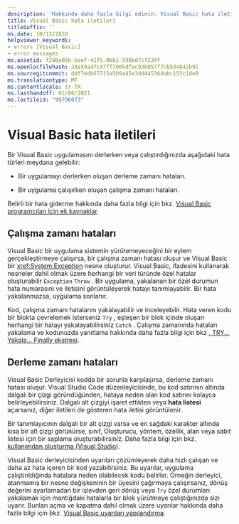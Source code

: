 ```yaml
---
description: 'Hakkında daha fazla bilgi edinin: Visual Basic hata iletileri'
title: Visual Basic hata iletileri
titleSuffix: ''
ms.date: 10/13/2020
helpviewer_keywords:
- errors [Visual Basic]
- error messages
ms.assetid: f2dda05b-baef-41f5-8bb1-598bd7cf239f
ms.openlocfilehash: 28e59a47c47ff7905dfec93b057f7cb534842b91
ms.sourcegitcommit: ddf7edb67715a5b9a45e3dd44536dabc153c1de0
ms.translationtype: MT
ms.contentlocale: tr-TR
ms.lasthandoff: 02/06/2021
ms.locfileid: "99796073"
---
```

# <a name="error-messages-in-visual-basic"></a>Visual Basic hata iletileri

Bir Visual Basic uygulamasını derlerken veya çalıştırdığınızda aşağıdaki hata türleri meydana gelebilir:

- Bir uygulamayı derlerken oluşan derleme zamanı hataları.

- Bir uygulama çalışırken oluşan çalışma zamanı hataları.

Belirli bir hata giderme hakkında daha fazla bilgi için bkz. [Visual Basic programcıları Için ek kaynaklar](../../getting-started/additional-resources.md).

## <a name="run-time-errors"></a>Çalışma zamanı hataları

Visual Basic bir uygulama sistemin yürütemeyeceğini bir eylem gerçekleştirmeye çalışırsa, bir çalışma zamanı hatası oluşur ve Visual Basic bir <xref:System.Exception> nesne oluşturur. Visual Basic, ifadesini kullanarak nesneler dahil olmak üzere herhangi bir veri türünde özel hatalar oluşturabilir `Exception` `Throw` . Bir uygulama, yakalanan bir özel durumun hata numarasını ve iletisini görüntüleyerek hatayı tanımlayabilir. Bir hata yakalanmazsa, uygulama sonlanır.

Kod, çalışma zamanı hatalarını yakalayabilir ve inceleyebilir. Hata veren kodu bir blokta çevrelemek isterseniz `Try` , eşleşen bir blok içinde oluşan herhangi bir hatayı yakalayabilirsiniz `Catch` . Çalışma zamanında hataları yakalama ve kodunuzda yanıtlama hakkında daha fazla bilgi için bkz [. TRY... Yakala... Finally ekstresi](../statements/try-catch-finally-statement.md).

## <a name="compile-time-errors"></a>Derleme zamanı hataları

Visual Basic Derleyicisi kodda bir sorunla karşılaşırsa, derleme zamanı hatası oluşur. Visual Studio Code düzenleyicisinde, bu kod satırının altında dalgalı bir çizgi göründüğünden, hataya neden olan kod satırını kolayca belirleyebilirsiniz. Dalgalı alt çizgiyi işaret ettikten veya **hata listesi** açarsanız, diğer iletileri de gösteren hata iletisi görüntülenir.

Bir tanımlayıcının dalgalı bir alt çizgi varsa ve en sağdaki karakter altında kısa bir alt çizgi görünürse, sınıf, Oluşturucu, yöntem, özellik, alan veya sabit listesi için bir saplama oluşturabilirsiniz. Daha fazla bilgi için bkz. [kullanımdan oluşturma (Visual Studio)](/visualstudio/ide/visual-csharp-intellisense#generate-from-usage).

Visual Basic derleyicisinden uyarıları çözümleyerek daha hızlı çalışan ve daha az hata içeren bir kod yazabilirsiniz. Bu uyarılar, uygulama çalıştırıldığında hatalara neden olabilecek kodu belirler. Örneğin derleyici, atanmamış bir nesne değişkeninin bir üyesini çağırmaya çalışırsanız, dönüş değerini ayarlamadan bir işlevden geri dönüş veya `Try` özel durumları yakalamak için mantığdaki hatalarla bir blok yürütmeye çalıştığınızda sizi uyarır. Bunları açma ve kapatma dahil olmak üzere uyarılar hakkında daha fazla bilgi için bkz. [Visual Basic uyarıları yapılandırma](/visualstudio/ide/configuring-warnings-in-visual-basic).
